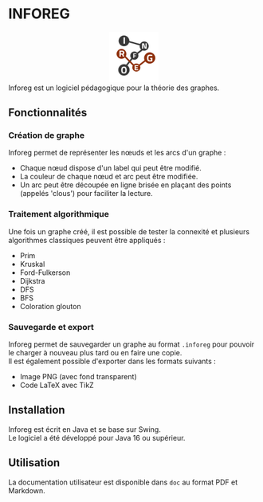 # INFOREG
<div align="center">
    <img src="src/main/resources/asset/logoINFOREG.png" width="20%"/>
</div>
Inforeg est un logiciel pédagogique pour la théorie des graphes.  

## Fonctionnalités

### Création de graphe  
Inforeg permet de représenter les nœuds et les arcs d'un graphe :  
- Chaque nœud dispose d'un label qui peut être modifié.
- La couleur de chaque nœud et arc peut être modifiée.
- Un arc peut être découpée en ligne brisée en plaçant des points (appelés 'clous') pour faciliter la lecture.

### Traitement algorithmique

Une fois un graphe créé, il est possible de tester la connexité et plusieurs algorithmes classiques peuvent être appliqués :
- Prim
- Kruskal
- Ford-Fulkerson
- Dijkstra
- DFS
- BFS
- Coloration glouton

### Sauvegarde et export

Inforeg permet de sauvegarder un graphe au format `.inforeg` pour pouvoir le charger à nouveau plus tard ou en faire une copie.  
Il est également possible d'exporter dans les formats suivants :
- Image PNG (avec fond transparent)
- Code LaTeX avec TikZ

## Installation  
Inforeg est écrit en Java et se base sur Swing.  
Le logiciel a été développé pour Java 16 ou supérieur.

## Utilisation  
La documentation utilisateur est disponible dans `doc` au format PDF et Markdown.
